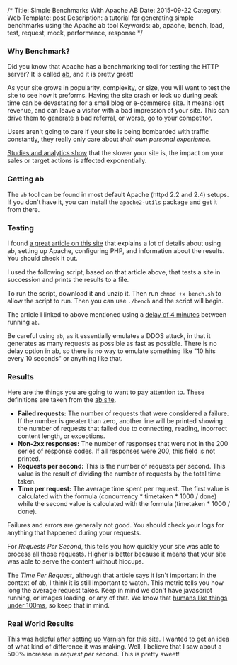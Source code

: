 /*
Title: Simple Benchmarks With Apache AB
Date: 2015-09-22
Category: Web
Template: post
Description: a tutorial for generating simple benchmarks using the Apache ab tool
Keywords: ab, apache, bench, load, test, request, mock, performance, response
*/

### Why Benchmark?

Did you know that Apache has a benchmarking tool for testing the HTTP server? It is called [ab](http://httpd.apache.org/docs/2.4/programs/ab.html "Apache ab"), and it is pretty great!

As your site grows in popularity, complexity, or size, you will want to test the site to see how it preforms. Having the site crash or lock up during peak time can be devastating for a small blog or e-commerce site. It means lost revenue, and can leave a visitor with a bad impression of your site. This can drive them to generate a bad referral, or worse, go to your competitor.

Users aren't going to care if your site is being bombarded with traffic constantly, they really only care about *their own personal experience*.

[Studies and analytics show](https://blog.kissmetrics.com/loading-time/?wide=1 "Kiss Metrics loading time infographic") that the slower your site is, the impact on your sales or target actions is affected exponentially.

### Getting ab

The `ab` tool can be found in most default Apache (httpd 2.2 and 2.4) setups. If you don't have it, you can install the `apache2-utils` package and get it from there.

### Testing

I found [a great article on this site](https://www.devside.net/wamp-server/load-testing-apache-with-ab-apache-bench "Load testing apache with ab apache bench") that explains a lot of details about using ab, setting up Apache, configuring PHP, and information about the results. You should check it out.

I used the following script, based on that article above, that tests a site in succession and prints the results to a file.

<script src="https://gist.github.com/james2doyle/1b77386317af93a0e5b2.js"></script>

To run the script, download it and unzip it. Then run `chmod +x bench.sh` to allow the script to run. Then you can use `./bench` and the script will begin.

The article I linked to above mentioned using a [delay of 4 minutes](https://www.devside.net/wamp-server/load-testing-apache-with-ab-apache-bench "Load testing apache with ab apache bench") between running `ab`.

Be careful using `ab`, as it essentially emulates a DDOS attack, in that it generates as many requests as possible as fast as possible. There is no delay option in ab, so there is no way to emulate something like "10 hits every 10 seconds" or anything like that.

### Results

Here are the things you are going to want to pay attention to. These definitions are taken from the [ab site](http://httpd.apache.org/docs/2.4/programs/ab.html "Apache ab").

* **Failed requests:** The number of requests that were considered a failure. If the number is greater than zero, another line will be printed showing the number of requests that failed due to connecting, reading, incorrect content length, or exceptions.
* **Non-2xx responses:** The number of responses that were not in the 200 series of response codes. If all responses were 200, this field is not printed.
* **Requests per second:** This is the number of requests per second. This value is the result of dividing the number of requests by the total time taken.
* **Time per request:** The average time spent per request. The first value is calculated with the formula (concurrency \* timetaken \* 1000 / done) while the second value is calculated with the formula (timetaken \* 1000 / done).

Failures and errors are generally not good. You should check your logs for anything that happened during your requests.

For *Requests Per Second*, this tells you how quickly your site was able to process all those requests. Higher is better because it means that your site was able to serve the content without hiccups.

The *Time Per Request*, although that article says it isn't important in the context of ab, I think it is still important to watch. This metric tells you how long the average request takes. Keep in mind we don't have javascript running, or images loading, or any of that. We know that [humans like things under 100ms](http://www.nngroup.com/articles/response-times-3-important-limits/ "Response Times: The 3 Important Limits"), so keep that in mind.

### Real World Results

This was helpful after [setting up Varnish](http://ohdoylerules.com/web/varnish-for-static-sites "Varnish for static sites") for this site. I wanted to get an idea of what kind of difference it was making. Well, I believe that I saw about a 500% increase in *request per second*. This is pretty sweet!